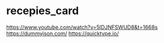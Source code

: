 # recepies_card

https://www.youtube.com/watch?v=5lDJNFSWUD8&t=1668s
https://dummyjson.com/
https://quicktype.io/